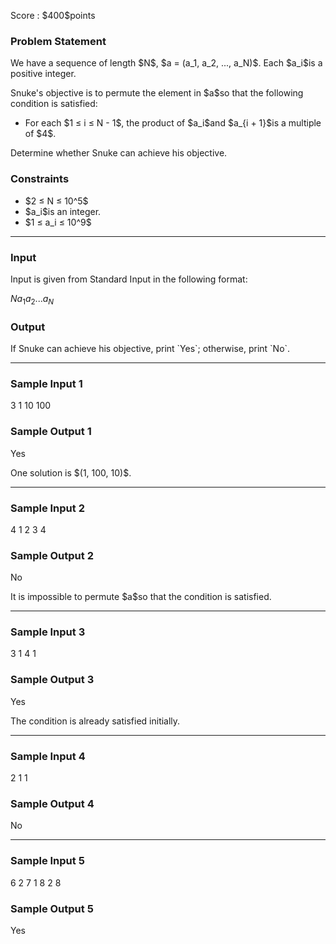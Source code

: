 
<div>

<span>

<span>

<p>
Score : $400$points
</p>

<div>

<section>

### **Problem Statement**

<p>
We have a sequence of length $N$, $a = (a_1, a_2, ..., a_N)$.
Each $a_i$is a positive integer.
</p>

<p>
Snuke's objective is to permute the element in $a$so that the following condition is satisfied:
</p>

<ul>

<li>
For each $1 ≤ i ≤ N - 1$, the product of $a_i$and $a_{i + 1}$is a multiple of $4$.
</li>

</ul>

<p>
Determine whether Snuke can achieve his objective.
</p>

</section>

</div>

<div>

<section>

### **Constraints**

<ul>

<li>
$2 ≤ N ≤ 10^5$
</li>

<li>
$a_i$is an integer.
</li>

<li>
$1 ≤ a_i ≤ 10^9$
</li>

</ul>

</section>

</div>

---

<div>

<div>

<section>

### **Input**

<p>
Input is given from Standard Input in the following format:
</p>

<div>

$N$$a_1$$a_2$$...$$a_N$
</div>

</section>

</div>

<div>

<section>

### **Output**

<p>
If Snuke can achieve his objective, print `Yes`; otherwise, print `No`.
</p>

</section>

</div>

</div>

---

<div>

<section>

### **Sample Input 1**

<div>

3
1 10 100

</div>

</section>

</div>

<div>

<section>

### **Sample Output 1**

<div>

Yes

</div>

<p>
One solution is $(1, 100, 10)$.
</p>

</section>

</div>

---

<div>

<section>

### **Sample Input 2**

<div>

4
1 2 3 4

</div>

</section>

</div>

<div>

<section>

### **Sample Output 2**

<div>

No

</div>

<p>
It is impossible to permute $a$so that the condition is satisfied.
</p>

</section>

</div>

---

<div>

<section>

### **Sample Input 3**

<div>

3
1 4 1

</div>

</section>

</div>

<div>

<section>

### **Sample Output 3**

<div>

Yes

</div>

<p>
The condition is already satisfied initially.
</p>

</section>

</div>

---

<div>

<section>

### **Sample Input 4**

<div>

2
1 1

</div>

</section>

</div>

<div>

<section>

### **Sample Output 4**

<div>

No

</div>

</section>

</div>

---

<div>

<section>

### **Sample Input 5**

<div>

6
2 7 1 8 2 8

</div>

</section>

</div>

<div>

<section>

### **Sample Output 5**

<div>

Yes

</div>

</section>

</div>

</span>

</span>

</div>
